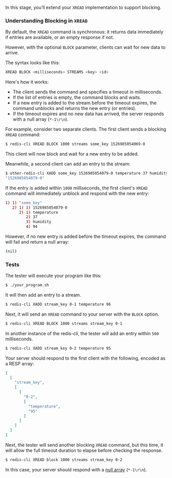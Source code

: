  In this stage, you’ll extend your `XREAD` implementation to support blocking.

### Understanding Blocking in `XREAD`

By default, the `XREAD` command is synchronous: it returns data immediately if entries are available, or an empty response if not. 

However, with the optional `BLOCK` parameter, clients can wait for new data to arrive.

The syntax looks like this:

```bash
XREAD BLOCK <milliseconds> STREAMS <key> <id>
```

Here's how it works:
- The client sends the command and specifies a timeout in milliseconds.
- If the list of entries is empty, the command blocks and waits.
- If a new entry is added to the stream before the timeout expires, the command unblocks and returns the new entry (or entries).
- If the timeout expires and no new data has arrived, the server responds with a null array (`*-1\r\n`).

For example, consider two separate clients. The first client sends a blocking `XREAD` command:

```bash
$ redis-cli XREAD BLOCK 1000 streams some_key 1526985054069-0
```

This client will now block and wait for a new entry to be added.

Meanwhile, a second client can add an entry to the stream:

```bash
$ other-redis-cli XADD some_key 1526985054079-0 temperature 37 humidity 94
"1526985054079-0"
```

If the entry is added within `1000` milliseconds, the first client's `XREAD` command will immediately unblock and respond with the new entry:

```bash
1) 1) "some_key"
   2) 1) 1) 1526985054079-0
      2) 1) temperature
         2) 37
         3) humidity
         4) 94
```

However, if no new entry is added before the timeout expires, the command will fail and return a null array:

```bash
(nil)
```

### Tests

The tester will execute your program like this:

```bash
$ ./your_program.sh
```

It will then add an entry to a stream.

```bash
$ redis-cli XADD stream_key 0-1 temperature 96
```

Next, it will send an `XREAD` command to your server with the `BLOCK` option.

```bash
$ redis-cli XREAD BLOCK 1000 streams stream_key 0-1
```

In another instance of the redis-cli, the tester will add an entry within `500` milliseconds.

```bash
$ redis-cli XADD stream_key 0-2 temperature 95
```

Your server should respond to the first client with the following, encoded as a RESP array:

```json
[
  [
    "stream_key",
    [
      [
        "0-2",
        [
          "temperature",
          "95"
        ]
      ]
    ]
  ]
]
```

Next, the tester will send another blocking `XREAD` command, but this time, it will allow the full timeout duration to elapse before checking the response.

```bash
$ redis-cli XREAD block 1000 streams stream_key 0-2
```

In this case, your server should respond with a [null array](https://redis.io/docs/latest/develop/reference/protocol-spec/#null-arrays) (`*-1\r\n`).

